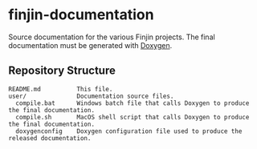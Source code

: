# finjin-documentation
Source documentation for the various Finjin projects. The final documentation must be generated with [Doxygen](http://www.stack.nl/~dimitri/doxygen/).

## Repository Structure
```
README.md          This file.
user/              Documentation source files.
  compile.bat      Windows batch file that calls Doxygen to produce the final documentation.
  compile.sh       MacOS shell script that calls Doxygen to produce the final documentation.
  doxygenconfig    Doxygen configuration file used to produce the released documentation.
```
